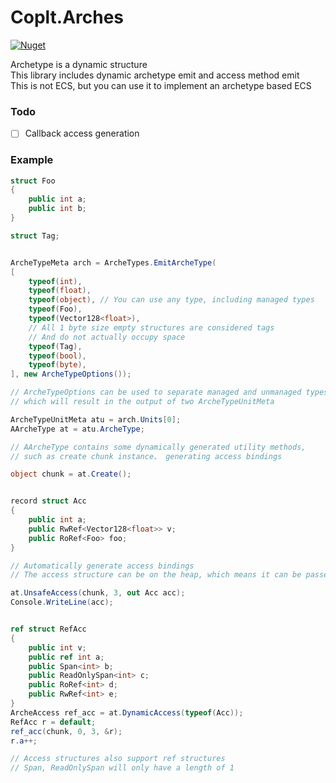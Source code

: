# Coplt.Arches

[![Nuget](https://img.shields.io/nuget/v/Coplt.Arches)](https://www.nuget.org/packages/Coplt.Arches/)

Archetype is a dynamic structure  
This library includes dynamic archetype emit and access method emit  
This is not ECS, but you can use it to implement an archetype based ECS  

### Todo

- [ ] Callback access generation  

### Example

```csharp
struct Foo
{
    public int a;
    public int b;
}

struct Tag;


ArcheTypeMeta arch = ArcheTypes.EmitArcheType(
[
    typeof(int), 
    typeof(float), 
    typeof(object), // You can use any type, including managed types
    typeof(Foo), 
    typeof(Vector128<float>),
    // All 1 byte size empty structures are considered tags 
    // And do not actually occupy space
    typeof(Tag), 
    typeof(bool), 
    typeof(byte),
], new ArcheTypeOptions());

// ArcheTypeOptions can be used to separate managed and unmanaged types, 
// which will result in the output of two ArcheTypeUnitMeta

ArcheTypeUnitMeta atu = arch.Units[0];
AArcheType at = atu.ArcheType;

// AArcheType contains some dynamically generated utility methods, 
// such as create chunk instance、 generating access bindings

object chunk = at.Create();


record struct Acc
{
    public int a;
    public RwRef<Vector128<float>> v;
    public RoRef<Foo> foo;
}

// Automatically generate access bindings
// The access structure can be on the heap, which means it can be passed in linq

at.UnsafeAccess(chunk, 3, out Acc acc);
Console.WriteLine(acc);


ref struct RefAcc
{
    public int v;
    public ref int a;
    public Span<int> b;
    public ReadOnlySpan<int> c;
    public RoRef<int> d;
    public RwRef<int> e;
}
ArcheAccess ref_acc = at.DynamicAccess(typeof(Acc));
RefAcc r = default;
ref_acc(chunk, 0, 3, &r);
r.a++;

// Access structures also support ref structures
// Span, ReadOnlySpan will only have a length of 1

```
